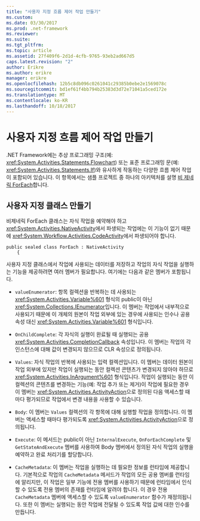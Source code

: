 ```yaml
---
title: "사용자 지정 흐름 제어 작업 만들기"
ms.custom: 
ms.date: 03/30/2017
ms.prod: .net-framework
ms.reviewer: 
ms.suite: 
ms.tgt_pltfrm: 
ms.topic: article
ms.assetid: 27f409f6-2d1d-4cfb-9765-93eb2ad667d5
caps.latest.revision: "2"
author: Erikre
ms.author: erikre
manager: erikre
ms.openlocfilehash: 12b5c8db096c0261041c29385b0ebe2e1569078c
ms.sourcegitcommit: bd1ef61f4bb794b25383d3d72e71041a5ced172e
ms.translationtype: MT
ms.contentlocale: ko-KR
ms.lasthandoff: 10/18/2017
---
```

# <a name="creating-custom-flow-control-activities"></a>사용자 지정 흐름 제어 작업 만들기
.NET Framework에는 추상 프로그래밍 구조(예: <xref:System.Activities.Statements.Flowchart>) 또는 표준 프로그래밍 문(예: <xref:System.Activities.Statements.If>)와 유사하게 작동하는 다양한 흐름 제어 작업이 포함되어 있습니다. 이 항목에서는 샘플 프로젝트 중 하나의 아키텍처를 설명 [비 제네릭 ForEach](../../../docs/framework/windows-workflow-foundation/samples/non-generic-foreach.md)합니다.  
  
## <a name="creating-the-custom-class"></a>사용자 지정 클래스 만들기  
 비제네릭 ForEach 클래스는 자식 작업을 예약해야 하고 <xref:System.Activities.NativeActivity>에서 파생되는 작업에는 이 기능이 없기 때문에 <xref:System.Workflow.Activities.CodeActivity>에서 파생되어야 합니다.  
  
```  
public sealed class ForEach : NativeActivity  
    {  
```  
  
 사용자 지정 클래스에서 작업에 사용되는 데이터를 저장하고 작업의 자식 작업을 실행하는 기능을 제공하려면 여러 멤버가 필요합니다. 여기에는 다음과 같은 멤버가 포함됩니다.  
  
-   `valueEnumerator`: 항목 컬렉션을 반복하는 데 사용되는 <xref:System.Activities.Variable%601> 형식의 public이 아닌 <xref:System.Collections.IEnumerator>입니다. 이 멤버는 작업에서 내부적으로 사용되기 때문에 이 개체의 원본이 작업 외부에 있는 경우에 사용되는 인수나 공용 속성 대신 <xref:System.Activities.Variable%601> 형식입니다.  
  
-   `OnChildComplete`: 각 자식의 실행이 완료될 때 실행되는 공용 <xref:System.Activities.CompletionCallback> 속성입니다. 이 멤버는 작업의 각 인스턴스에 대해 값이 변경되지 않으므로 CLR 속성으로 정의됩니다.  
  
-   `Values`: 자식 작업의 반복에 사용되는 입력 컬렉션입니다. 이 멤버는 데이터 원본이 작업 외부에 있지만 작업이 실행되는 동안 컬렉션 콘텐츠가 변경되지 않아야 하므로 <xref:System.Activities.InArgument%601> 형식입니다. 작업이 실행되는 동안 이 컬렉션의 콘텐츠를 변경하는 기능(예: 작업 추가 또는 제거)이 작업에 필요한 경우 이 멤버는 <xref:System.Activities.ActivityAction>으로 정의된 다음 액세스할 때마다 평가되므로 작업에서 변경 내용을 사용할 수 있습니다.  
  
-   `Body`: 이 멤버는 `Values` 컬렉션의 각 항목에 대해 실행할 작업을 정의합니다. 이 멤버는 액세스할 때마다 평가되도록 <xref:System.Activities.ActivityAction>으로 정의됩니다.  
  
-   `Execute`: 이 메서드는 public이 아닌 `InternalExecute`, `OnForEachComplete` 및 `GetStateAndExecute` 멤버를 사용하여 Body 멤버에서 정의된 자식 작업의 실행을 예약하고 완료 처리기를 할당합니다.  
  
-   `CacheMetadata`: 이 멤버는 작업을 실행하는 데 필요한 정보를 런타임에 제공합니다. 기본적으로 작업의 `CacheMetadata` 메서드가 작업의 모든 공용 멤버를 런타임에 알리지만, 이 작업은 일부 기능에 전용 멤버를 사용하기 때문에 런타임에서 인식할 수 있도록 전용 멤버의 존재를 런타임에 알려야 합니다. 이 경우 전용 `CacheMetadata` 멤버에 액세스할 수 있도록 `valueEnumerator` 함수가 재정의됩니다. 또한 이 멤버는 실행되는 동안 작업에 전달될 수 있도록 작업 값에 대한 인수를 만듭니다.
